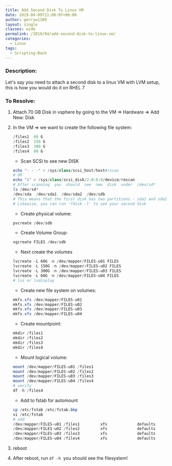 ```yaml
---
title: Add Second Disk To Linux VM
date: 2019-04-09T21:00:07+00:00
author: gerryw1389
layout: single
classes: wide
permalink: /2019/04/add-second-disk-to-linux-vm/
categories:
  - Linux
tags:
  - Scripting-Bash
---
```

<!--more-->

### Description:

Let's say you need to attach a second disk to a linux VM with LVM setup, this is how you would do it on RHEL 7

### To Resolve:

1. Attach 70 GB Disk in vsphere by going to the VM => Hardware => Add New: Disk

2. In the VM => we want to create the following file system:

   ```powershell
   /files1  60 G
   /files2  150 G 
   /files3  300 G
   /files4  60 G
   ```

   - Scan SCSI to see new DISK

   ```powershell
   echo "- - -" > /sys/class/scsi_host/host#/scan
   # OR
   echo "1" > /sys/class/scsi_disk/2:0:0:0/device/rescan
   # After scanning  you  should  see  new  disk  under  /dev/sd*
   ls /dev/sd*
   /dev/sda  /dev/sda1  /dev/sda2  /dev/sdb
   # This means that the first disk has two partitions - sda1 and sda2, but sdb is unpartitioned.
   # Likewise, you can run 'fdisk -l' to see your second disk
   ```

   - Create physical volume:

   ```powershell
   pvcreate /dev/sdb
   ```

   - Create Volume Group:

   ```powershell
   vgcreate FILES /dev/sdb
   ```

   - Next create the volumes

   ```powershell
   lvcreate -L 60G -n /dev/mapper/FILES-u01 FILES
   lvcreate -L 150G -n /dev/mapper/FILES-u02 FILES
   lvcreate -L 300G -n /dev/mapper/FILES-u03 FILES
   lvcreate -L 60G -n /dev/mapper/FILES-u04 FILES
   # lvs or lvdisplay
   ```

   - Create new file system on volumes:

   ```powershell
   mkfs.xfs /dev/mapper/FILES-u01
   mkfs.xfs /dev/mapper/FILES-u02
   mkfs.xfs /dev/mapper/FILES-u03
   mkfs.xfs /dev/mapper/FILES-u04
   ```

   - Create mountpoint:

   ```powershell
   mkdir /files1
   mkdir /files2
   mkdir /files3
   mkdir /files4
   ```

   - Mount logical volume:

   ```powershell
   mount /dev/mapper/FILES-u01 /files1
   mount /dev/mapper/FILES-u02 /files2
   mount /dev/mapper/FILES-u03 /files3
   mount /dev/mapper/FILES-u04 /files4
   # verify
   df -h /files4
   ```

   - Add to fstab for automount

   ```powershell
   cp /etc/fstab /etc/fstab.bkp
   vi /etc/fstab
   # add
   /dev/mapper/FILES-u01 /files1         xfs             defaults        0 0
   /dev/mapper/FILES-u02 /files2         xfs             defaults        0 0
   /dev/mapper/FILES-u03 /files3         xfs             defaults        0 0
   /dev/mapper/FILES-u04 /files4         xfs             defaults        0 0
   ```

1. reboot

2. After reboot, run `df -h`  you should see the filesystem!